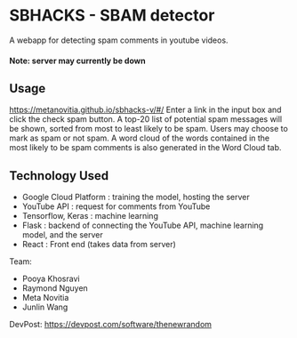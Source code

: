 # SBHACKS - SBAM detector
A webapp for detecting spam comments in youtube videos.

#### Note: server may currently be down

## Usage
https://metanovitia.github.io/sbhacks-v/#/
Enter a link in the input box and click the check spam button. A top-20 list of potential spam messages will be shown, sorted from most to least likely to be spam. Users may choose to mark as spam or not spam. A word cloud of the words contained in the most likely to be spam comments is also generated in the Word Cloud tab.

## Technology Used
- Google Cloud Platform : training the model, hosting the server
- YouTube API : request for comments from YouTube
- Tensorflow, Keras : machine learning 
- Flask : backend of connecting the YouTube API, machine learning model, and the server
- React : Front end (takes data from server)

Team:
- Pooya Khosravi
- Raymond Nguyen
- Meta Novitia
- Junlin Wang

DevPost: https://devpost.com/software/thenewrandom
